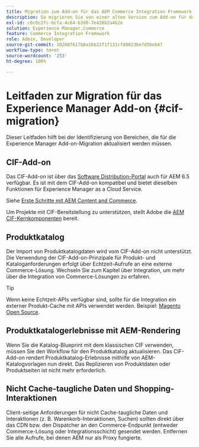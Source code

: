```yaml
---
title: Migration zum Add-on für das AEM Commerce Integration Framework (CIF)
description: So migrieren Sie von einer alten Version zum Add-on für das AEM Commerce Integration Framework (CIF).
exl-id: c6c0c2fc-6cfa-4c64-b3d8-7e428b2a4b2e
solution: Experience Manager,Commerce
feature: Commerce Integration Framework
role: Admin, Developer
source-git-commit: 10268f617b8a1bb22f1f131cfd88236e7d5beb47
workflow-type: tm+mt
source-wordcount: '253'
ht-degree: 100%

---
```


# Leitfaden zur Migration für das Experience Manager Add-on {#cif-migration}

Dieser Leitfaden hilft bei der Identifizierung von Bereichen, die für die Experience Manager Add-on-Migration aktualisiert werden müssen.

## CIF-Add-on

Das CIF-Add-on ist über das [Software Distribution-Portal](https://experience.adobe.com/#/downloads/content/software-distribution/en/aem.html) auch für AEM 6.5 verfügbar. Es ist mit dem CIF-Add-on kompatibel und bietet dieselben Funktionen für Experience Manager as a Cloud Service.

Siehe [Erste Schritte mit AEM Content and Commerce](getting-started.md).

Um Projekte mit CIF-Bereitstellung zu unterstützen, stellt Adobe die [AEM CIF-Kernkomponenten](https://github.com/adobe/aem-core-cif-components) bereit.

## Produktkatalog

Der Import von Produktkatalogdaten wird vom CIF-Add-on nicht unterstützt. Die Verwendung der CIF-Add-on-Prinzipale für Produkt- und Kataloganforderungen erfolgt über Echtzeit-Aufrufe an eine externe Commerce-Lösung. Wechseln Sie zum Kapitel über Integration, um mehr über die Integration von Commerce-Lösungen zu erfahren.

>[!TIP]
>
>Wenn keine Echtzeit-APIs verfügbar sind, sollte für die Integration ein externer Produkt-Cache mit APIs verwendet werden. Beispiel: [Magento Open Source](https://business.adobe.com/de/products/magento/open-source.html).

## Produktkatalogerlebnisse mit AEM-Rendering

Wenn Sie die Katalog-Blueprint mit dem klassischen CIF verwenden, müssen Sie den Workflow für den Produktkatalog aktualisieren. Das CIF-Add-on rendert Produktkatalog-Erlebnisse mithilfe von AEM-Katalogvorlagen nun direkt. Das Replizieren von Produktdaten oder Produktseiten ist nicht mehr erforderlich.

## Nicht Cache-taugliche Daten und Shopping-Interaktionen

Client-seitige Anforderungen für nicht Cache-taugliche Daten und Interaktionen (z. B. Warenkorb-Interaktionen, Suchen) sollten direkt über das CDN bzw. den Dispatcher an den Commerce-Endpunkt (entweder Commerce-Lösung oder Integrationsschicht) gesendet werden. Entfernen Sie alle Aufrufe, bei denen AEM nur als Proxy fungierte.

